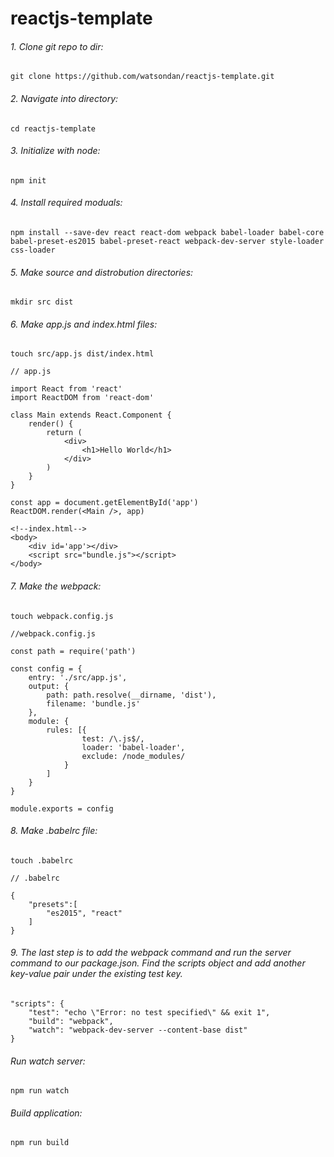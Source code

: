 # reactjs-template

###### 1. Clone git repo to dir:
```
git clone https://github.com/watsondan/reactjs-template.git
```

###### 2. Navigate into directory:
```
cd reactjs-template
```

###### 3. Initialize with node:
```
npm init
```

###### 4. Install required moduals:
```
npm install --save-dev react react-dom webpack babel-loader babel-core babel-preset-es2015 babel-preset-react webpack-dev-server style-loader css-loader
```

###### 5. Make source and distrobution directories:
```
mkdir src dist
```

###### 6. Make app.js and index.html files:
```
touch src/app.js dist/index.html
```
```
// app.js

import React from 'react'
import ReactDOM from 'react-dom'

class Main extends React.Component {
    render() {
        return (
            <div>
                <h1>Hello World</h1>
            </div>
        )
    }
}

const app = document.getElementById('app')
ReactDOM.render(<Main />, app)
```
```
<!--index.html-->
<body>
    <div id='app'></div>
    <script src="bundle.js"></script>
</body>
```

###### 7. Make the webpack:
```
touch webpack.config.js
```
```
//webpack.config.js

const path = require('path')

const config = {
    entry: './src/app.js',
    output: {
        path: path.resolve(__dirname, 'dist'),
        filename: 'bundle.js'
    },
    module: {
        rules: [{
                test: /\.js$/,
                loader: 'babel-loader',
                exclude: /node_modules/
            }
        ]
    }
}

module.exports = config
```

###### 8. Make .babelrc file:
```
touch .babelrc
```
```
// .babelrc

{
    "presets":[
        "es2015", "react"
    ]
}
```

###### 9. The last step is to add the webpack command and run the server command to our package.json. Find the scripts object and add another key-value pair under the existing test key.
```
"scripts": {
    "test": "echo \"Error: no test specified\" && exit 1",
    "build": "webpack",
    "watch": "webpack-dev-server --content-base dist"
}
```

###### Run watch server:
```
npm run watch
```

###### Build application:
```
npm run build
```
